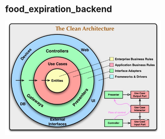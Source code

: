 # food_expiration_backend

![clean_architecture](https://github.com/kittizz/food_expiration_backend/blob/main/clean_architecture.jpg?raw=true)
